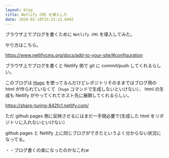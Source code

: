 ```yaml
---
layout: blog
title: Netlify CMS を導入した
date: 2020-02-10T15:23:12.649Z
---
```

ブラウザ上でブログを書くために `Netlify CMS` を導入してみた。



やり方はこちら。

<https://www.netlifycms.org/docs/add-to-your-site/#configuration>

ブラウザ上でブログを書くと Netlify 側で git に commit/push してくれるらしい。

このブログは [Hugo](https://gohugo.io/) を使ってるんだけどレポジトリそのままではブログ用の html が作られていなくて（`hugo` コマンドで生成しないといけない）、
html の生成も Netlify がやってくれてホスト先に展開してくれるらしい。

https://sharp-turing-842fc1.netlify.com/

ただ github pages 側に反映させるにはまだ一手間必要で(生成した html をリポジトリに入れないといけない）

github pages と Netlify 上に同じブログができたというよく分からない状況になってる。

・・ブログ書くの楽になったのかなこれw

